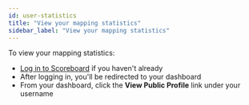 ```yaml
---
id: user-statistics
title: "View your mapping statistics"
sidebar_label: "View your mapping statistics"
---
```


To view your mapping statistics:

- [Log in to Scoreboard]({{appURL}}/auth/openstreetmap) if you haven't already
- After logging in, you'll be redirected to your dashboard
- From your dashboard, click the **View Public Profile** link under your username
